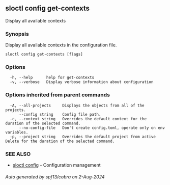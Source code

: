## sloctl config get-contexts

Display all available contexts

### Synopsis

Display all available contexts in the configuration file.

```
sloctl config get-contexts [flags]
```

### Options

```
  -h, --help      help for get-contexts
  -v, --verbose   Display verbose information about configuration
```

### Options inherited from parent commands

```
  -A, --all-projects     Displays the objects from all of the projects.
      --config string    Config file path.
  -c, --context string   Overrides the default context for the duration of the selected command.
      --no-config-file   Don't create config.toml, operate only on env variables.
  -p, --project string   Overrides the default project from active Delete for the duration of the selected command.
```

### SEE ALSO

* [sloctl config](sloctl_config.md)	 - Configuration management

###### Auto generated by spf13/cobra on 2-Aug-2024
